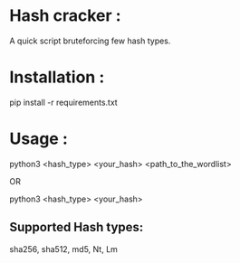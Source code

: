 # Hash cracker :
A quick script bruteforcing few hash types.

# Installation :
pip install -r requirements.txt

# Usage : 
python3 <hash_type> <your_hash> <path_to_the_wordlist>

OR

python3 <hash_type> <your_hash>

## Supported Hash types:
sha256, sha512, md5, Nt, Lm
